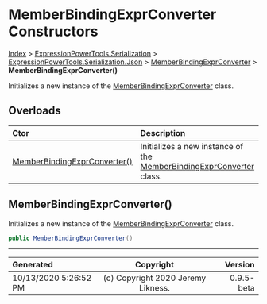 ﻿# MemberBindingExprConverter Constructors

[Index](../index.md) > [ExpressionPowerTools.Serialization](ExpressionPowerTools.Serialization.a.md) > [ExpressionPowerTools.Serialization.Json](ExpressionPowerTools.Serialization.Json.n.md) > [MemberBindingExprConverter](ExpressionPowerTools.Serialization.Json.MemberBindingExprConverter.cs.md) > **MemberBindingExprConverter()**

Initializes a new instance of the [MemberBindingExprConverter](ExpressionPowerTools.Serialization.Json.MemberBindingExprConverter.cs.md) class.

## Overloads

| Ctor | Description |
| :-- | :-- |
| [MemberBindingExprConverter()](#memberbindingexprconverter) | Initializes a new instance of the [MemberBindingExprConverter](ExpressionPowerTools.Serialization.Json.MemberBindingExprConverter.cs.md) class. |

## MemberBindingExprConverter()

Initializes a new instance of the [MemberBindingExprConverter](ExpressionPowerTools.Serialization.Json.MemberBindingExprConverter.cs.md) class.

```csharp
public MemberBindingExprConverter()
```



---

| Generated | Copyright | Version |
| :-- | :-: | --: |
| 10/13/2020 5:26:52 PM | (c) Copyright 2020 Jeremy Likness. | 0.9.5-beta |
